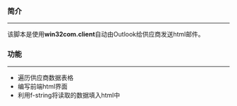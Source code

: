 ### 简介

---

该脚本是使用**win32com.client**自动由Outlook给供应商发送html邮件。

### 功能

---

- 遍历供应商数据表格
- 编写前端html界面
- 利用f-string将读取的数据填入html中
